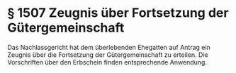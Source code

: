 # § 1507 Zeugnis über Fortsetzung der Gütergemeinschaft
Das Nachlassgericht hat dem überlebenden Ehegatten auf Antrag ein Zeugnis über die Fortsetzung der Gütergemeinschaft zu erteilen. Die Vorschriften über den Erbschein finden entsprechende Anwendung.